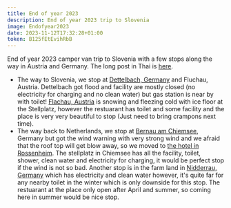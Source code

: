 ```yaml
---
title: End of year 2023
description: End of year 2023 trip to Slovenia
image: Endofyear2023
date: 2023-11-12T17:32:28+01:00
token: B125fEtEvihRbB
---
```


End of year 2023 camper van trip to Slovenia with a few stops along the way in Austria and Germany.
The long post in Thai is [here](https://www.llun.me/posts/2024-01-07-campervan-slovenia/).

- The way to Slovenia, we stop at [Dettelbach, Germany](https://maps.app.goo.gl/Su76ckcQEzV2K4i17) and
  Fluchau, Austria. Dettelbach got flood and facility are mostly closed (no electricity for charging
  and no clean water) but gas station is near by with toilet!
  [Flachau, Austria](https://maps.app.goo.gl/Wo1rgZaWecx1eza79) is snowing and fleezing cold with
  ice floor at the Stellplatz, however the restuarant has toilet and some facility and the place is very
  very beautiful to stop (Just need to bring crampons next time).
- The way back to Netherlands, we stop at [Bernau am Chiemsee](https://maps.app.goo.gl/wXLwqFmgHf46EBJZ7),
  Germany but got the wind warning with very strong wind and we afraid that the roof top will get blow away,
  so we moved to [the hotel in Rossenheim](https://maps.app.goo.gl/ktbnCW7HGCpWTPxr7). The stellplatz in
  Chiemsee has all the facility, toilet, shower, clean water and electricity for charging, it would be
  perfect stop if the wind is not so bad. Another stop is in the farm land in
  [Nidderrau, Germany](https://maps.app.goo.gl/JWbfhV1gPd2yF9uaA) which has electricity and clean water
  however, it's quite far for any nearby toilet in the winter which is only downside for this stop.
  The restuarant at the place only open after April and summer, so coming here in summer would be nice
  stop.
